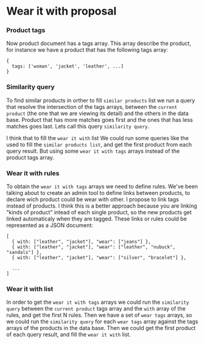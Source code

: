 # Wear it with proposal

### Product tags

Now product document has a tags array. This array describe the product, for instance we have a product that has the following tags array:

```
{
  tags: ['woman', 'jacket', 'leather', ...]
}
```

### Similarity query

To find similar products in orther to fill `similar products` list we run a query that resolve the intersection of the tags arrays, between the `current product` (the one that we are viewing its detail) and the others in the data base. Product that has more matches goes first and the ones that has less matches goes last. Lets call this query `similarity query`.

I think that to fill the `wear it with` list We could run some queries like the used to fill the `similar products list`, and get the first product from each query result. But using some `wear it with tags` arrays instead of the product tags array.

### Wear it with rules

To obtain the `wear it with tags` arrays we need to define rules. We've been talking about to create an admin tool to define links between products, to declare wich product could be wear with other. I propose to link tags instead of products. I think this is a better approach because you are linking "kinds of product" intead of each single product, so the new products get linked automaticaly when they are tagged.
These links or rules could be represented as a JSON document:

```
[
  { with: ["leather", "jacket"], "wear": ["jeans"] },
  { with: ["leather", "jacket"], "wear": ["leather", "nubuck", "sandals"] },
  { with: ["leather", "jacket"], "wear": ["silver", "bracelet"] },
  
  ...
]
```

### Wear it with list

In order to get the `wear it with tags` arrays we could run the `similarity query` between the `current product` tags array and the `with` array of the rules, and get the first N rules. Then we have a set of `wear tags` arrays, so we could run the `similarity query` for each `wear tags` array against the tags arrays of the products in the data base. Then we could get the first product of each query result, and fill the `wear it with` list.
